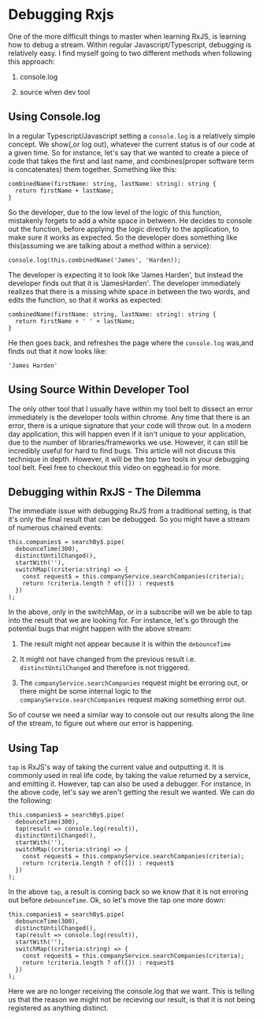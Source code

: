  Debugging Rxjs 
===============

One of the more difficult things to master when learning RxJS, is
learning how to debug a stream. Within regular Javascript/Typescript,
debugging is relatively easy. I find myself going to two different
methods when following this approach:

1.  console.log

2.  source when dev tool

Using Console.log
-----------------

In a regular Typescript/Javascript setting a `console.log` is a
relatively simple concept. We show(,or log out), whatever the current
status is of our code at a given time. So for instance, let's say that
we wanted to create a piece of code that takes the first and last name,
and combines(proper software term is concatenates) them together.
Something like this:

``` {caption="console in action"}
combinedName(firstName: string, lastName: string): string {
  return firstName + lastName;
}
```

So the developer, due to the low level of the logic of this function,
mistakenly forgets to add a white space in between. He decides to
console out the function, before applying the logic directly to the
application, to make sure it works as expected. So the developer does
something like this(assuming we are talking about a method within a
service):

    console.log(this.combinedName('James', 'Harden));

The developer is expecting it to look like 'James Harden', but instead
the developer finds out that it is 'JamesHarden'. The developer
immediately realizes that there is a missing white space in between the
two words, and edits the function, so that it works as expected:

    combinedName(firstName: string, lastName: string): string {
      return firstName + ' ' + lastName;
    } 

He then goes back, and refreshes the page where the `console.log`
was,and finds out that it now looks like:

    'James Harden'  

Using Source Within Developer Tool
----------------------------------

The only other tool that I usually have within my tool belt to dissect
an error immediately is the developer tools within chrome. Any time that
there is an error, there is a unique signature that your code will throw
out. In a modern day application, this will happen even if it isn't
unique to your application, due to the number of libraries/frameworks we
use. However, it can still be incredibly useful for hard to find bugs.
This article will not discuss this technique in depth. However, it will
be the top two tools in your debugging tool belt. Feel free to checkout
this video on egghead.io for more.

Debugging within RxJS - The Dilemma
-----------------------------------

The immediate issue with debugging RxJS from a traditional setting, is
that it's only the final result that can be debugged. So you might have
a stream of numerous chained events:

    this.companies$ = searchBy$.pipe(
      debounceTime(300),
      distinctUntilChanged(),
      startWith(''),      
      switchMap((criteria:string) => {
        const request$ = this.companyService.searchCompanies(criteria);
        return !criteria.length ? of([]) : request$          
      })
    );  

In the above, only in the switchMap, or in a subscribe will we be able
to tap into the result that we are looking for. For instance, let's go
through the potential bugs that might happen with the above stream:

1.  The result might not appear because it is within the `debounceTime`

2.  It might not have changed from the previous result i.e.
    `distinctUntilChanged` and therefore is not triggered.

3.  The `companyService.searchCompanies` request might be erroring out,
    or there might be some internal logic to the
    `companyService.searchCompanies` request making something error out.

So of course we need a similar way to console out our results along the
line of the stream, to figure out where our error is happening.

Using Tap
---------

`tap` is RxJS's way of taking the current value and outputting it. It is
commonly used in real life code, by taking the value returned by a
service, and emitting it. However, tap can also be used a debugger. For
instance, in the above code, let's say we aren't getting the result we
wanted. We can do the following:

    this.companies$ = searchBy$.pipe(
      debounceTime(300),
      tap(result => console.log(result)),
      distinctUntilChanged(),
      startWith(''),
      switchMap((criteria:string) => {
        const request$ = this.companyService.searchCompanies(criteria);
        return !criteria.length ? of([]) : request$
      })
    );  

In the above `tap`, a result is coming back so we know that it is not
erroring out before `debounceTime`. Ok, so let's move the tap one more
down:

    this.companies$ = searchBy$.pipe(
      debounceTime(300),
      distinctUntilChanged(),
      tap(result => console.log(result)),
      startWith(''),
      switchMap((criteria:string) => {
        const request$ = this.companyService.searchCompanies(criteria);
        return !criteria.length ? of([]) : request$
      })
    );  

Here we are no longer receiving the console.log that we want. This is
telling us that the reason we might not be recieving our result, is that
it is not being registered as anything distinct.
